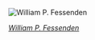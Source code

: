 
![William P. Fessenden](https://upload.wikimedia.org/wikipedia/commons/thumb/3/3d/FESSENDEN%2C_William_P-Treasury_%28BEP_engraved_portrait%29.jpg/450px-FESSENDEN%2C_William_P-Treasury_%28BEP_engraved_portrait%29.jpg)

*[William P. Fessenden](https://wikipedia.org/wiki/File:FESSENDEN,_William_P-Treasury_(BEP_engraved_portrait).jpg)*
